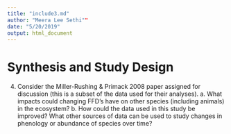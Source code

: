 ```yaml
---
title: "include3.md"
author: "Meera Lee Sethi""
date: "5/20/2019"
output: html_document
---
```


# Synthesis and Study Design

4.	Consider the Miller-Rushing & Primack 2008 paper assigned for discussion (this is a subset of the data used for their analyses). 
a.	What impacts could changing FFD’s have on other species (including animals) in the ecosystem? 
b.	How could the data used in this study be improved? What other sources of data can be used to study changes in phenology or abundance of species over time? 


